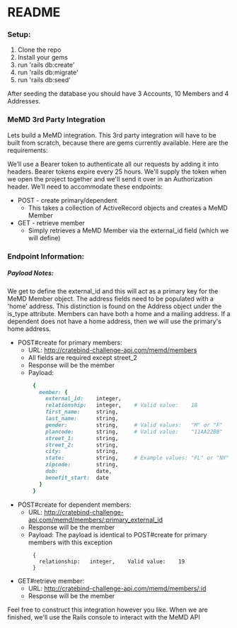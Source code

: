 # README

### Setup:
1. Clone the repo
2. Install your gems
3. run 'rails db:create'
4. run 'rails db:migrate'
5. run 'rails db:seed'
  
  After seeding the database you should have 3 Accounts, 10 Members and 4 Addresses.

### MeMD 3rd Party Integration

Lets build a MeMD integration. This 3rd party integration will have to be built from scratch, because there are gems currently available. Here are the requirements:

We’ll use a Bearer token to authenticate all our requests by adding it into headers. Bearer tokens expire every 25 hours. We'll supply the token when we open the project together and we'll send it over in an Authorization header. We’ll need to accommodate these endpoints:

  - POST - create primary/dependent
      - This takes a collection of ActiveRecord objects and creates a MeMD Member
  - GET - retrieve member
      - Simply retrieves a MeMD Member via the external_id field (which we will define)


### Endpoint Information:

##### Payload Notes:

We get to define the external_id and this will act as a primary key for the MeMD Member object. The address fields need to be populated with a 'home' address. This distinction is found on the Address object under the is_type attribute. Members can have both a home and a mailing address. If a dependent does not have a home address, then we will use the primary's home address. 

  - POST#create for primary members:
    - URL: http://cratebind-challenge-api.com/memd/members
    - All fields are required except street_2
    - Response will be the member
    - Payload: 
```ruby
        {
          member: { 
            external_id:    integer,
            relationship:   integer,    # Valid value:    18
            first_name:     string,
            last_name:      string,
            gender:         string,     # Valid values:   "M" or "F"
            plancode:       string,     # Valid value:    "11AA22BB"
            street_1:       string,
            street_2:       string,
            city:           string,
            state:          string,     # Example values: "FL" or "NY"
            zipcode:        string,
            dob:            date,
            benefit_start:  date
          }
        }
```


 - POST#create for dependent members:
    - URL: http://cratebind-challenge-api.com/memd/members/:primary_external_id
     - Response will be the member
    - Payload: The payload is identical to POST#create for primary members with this exception
```
        {
          relationship:   integer,    Valid value:    19
        }
```
  - GET#retrieve member:
    - URL: http://cratebind-challenge-api.com/memd/members/:id
    - Response will be the member


 Feel free to construct this integration however you like. When we are finished, we'll use the Rails console to interact with the MeMD API




